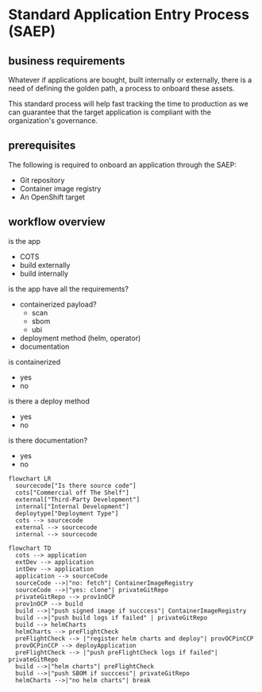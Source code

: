 # Standard Application Entry Process (SAEP)

## business requirements
Whatever if applications are bought, built internally or externally, there is a need of defining the golden path, a process to onboard these assets.

This standard process will help fast tracking the time to production as we can guarantee that the target application is compliant with the organization's governance. 

## prerequisites
The following is required to onboard an application through the SAEP: 
* Git repository
* Container image registry 
* An OpenShift target

## workflow overview

is the app
* COTS
* build externally 
* build internally

is the app have all the requirements?
* containerized payload?
    * scan
    * sbom
    * ubi
* deployment method (helm, operator)
* documentation

is containerized
* yes
* no

is there a deploy method
* yes
* no

is there documentation?
* yes 
* no


```mermaid
flowchart LR
  sourcecode["Is there source code"]
  cots["Commercial off The Shelf"]
  external["Third-Party Development"]
  internal["Internal Development"]
  deploytype["Deployment Type"]
  cots --> sourcecode
  external --> sourcecode
  internal --> sourcecode 
```

```mermaid
flowchart TD
  cots --> application
  extDev --> application
  intDev --> application
  application --> sourceCode
  sourceCode -->|"no: fetch"| ContainerImageRegistry
  sourceCode -->|"yes: clone"| privateGitRepo
  privateGitRepo --> prov1nOCP
  prov1nOCP --> build
  build -->|"push signed image if succcess"| ContainerImageRegistry
  build -->|"push build logs if failed" | privateGitRepo
  build --> helmCharts
  helmCharts --> preFlightCheck
  preFlightCheck --> |"register helm charts and deploy"| provOCPinCCP
  provOCPinCCP --> deployApplication
  preFlightCheck --> |"push preFlightCheck logs if failed"| privateGitRepo
  build -->|"helm charts"| preFlightCheck
  build -->|"push SBOM if succcess"| privateGitRepo
  helmCharts -->|"no helm charts"| break
```
